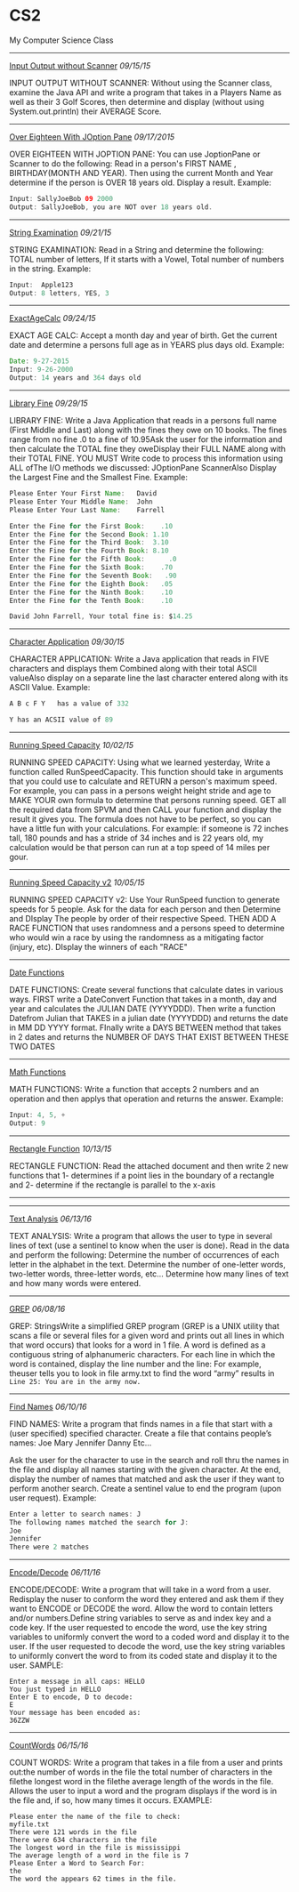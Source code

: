 # CS2
My Computer Science Class

___
[Input Output without Scanner](https://github.com/TGNYC/CS2/blob/master/InputOutput.java)
*09/15/15*

INPUT OUTPUT WITHOUT SCANNER:
Without using the Scanner class, examine the Java API and write a program that takes in a Players Name as well as their 3 Golf Scores, then determine and display (without using System.out.println) their AVERAGE Score.

___
[Over Eighteen With JOption Pane](https://github.com/TGNYC/CS2/blob/master/OverEighteen.java)
*09/17/2015*

OVER EIGHTEEN WITH JOPTION PANE:
You can use JoptionPane or Scanner to do the following: Read in a person's FIRST NAME , BIRTHDAY(MONTH AND YEAR). Then using the current Month and Year determine if the person is OVER 18 years old. Display a result. Example:
```java
Input: SallyJoeBob 09 2000
Output: SallyJoeBob, you are NOT over 18 years old.
```

___
[String Examination](https://github.com/TGNYC/CS2/blob/master/StringExamination.java)
*09/21/15*

STRING EXAMINATION: Read in a String and determine the following: TOTAL number of letters, If it starts with a Vowel, Total number of numbers in the string. Example:
```java
Input:  Apple123
Output: 8 letters, YES, 3
```

___
[ExactAgeCalc](https://github.com/TGNYC/CS2/blob/master/ExactAgeCalc.java)
*09/24/15*

EXACT AGE CALC:
Accept a month day and year of birth. Get the current date and determine a persons full age as in YEARS plus days old. Example:
```java
Date: 9-27-2015
Input: 9-26-2000
Output: 14 years and 364 days old
```

___
[Library Fine](https://github.com/TGNYC/CS2/blob/master/LibraryFine.java)
*09/29/15*

LIBRARY FINE: Write a Java Application that reads in a persons full name (First Middle and Last) along with the fines they owe on 10 books.  The fines range from no fine .0 to a fine of 10.95Ask the user for the information and then calculate the TOTAL fine they oweDisplay their FULL NAME along with their TOTAL FINE. YOU MUST Write code to process this information using ALL ofThe I/O methods we discussed: JOptionPane ScannerAlso Display the Largest Fine and the Smallest Fine. Example:
```java
Please Enter Your First Name:	David
Please Enter Your Middle Name:	John
Please Enter Your Last Name:	Farrell

Enter the Fine for the First Book:	  .10
Enter the Fine for the Second Book:	1.10
Enter the Fine for the Third Book:	3.10
Enter the Fine for the Fourth Book:	8.10
Enter the Fine for the Fifth Book:	    .0
Enter the Fine for the Sixth Book:	  .70
Enter the Fine for the Seventh Book:   .90
Enter the Fine for the Eighth Book:	  .05
Enter the Fine for the Ninth Book:	  .10
Enter the Fine for the Tenth Book:	  .10

David John Farrell, Your total fine is: $14.25
```

___
[Character Application](https://github.com/TGNYC/CS2/blob/master/CharacterApplication.java)
*09/30/15*

CHARACTER APPLICATION: Write a Java application that reads in FIVE characters and displays them Combined along with their total ASCII valueAlso display on a separate line the last character entered along with its ASCII Value. Example:
```java
A B c F Y	has a value of 332

Y has an ACSII value of 89
```

___
[Running Speed Capacity](https://github.com/TGNYC/CS2/blob/master/RunningSpeedCapacity.java)
*10/02/15*

RUNNING SPEED CAPACITY: Using what we learned yesterday, Write a function called RunSpeedCapacity. This function should take in arguments that you could use to calculate and RETURN a person's maximum speed. For example, you can pass in a persons weight height stride and age to MAKE YOUR own formula to determine that persons running speed. GET all the required data from SPVM and then CALL your function and display the result it gives you. The formula does not have to be perfect, so you can have a little fun with your calculations. For example: if someone is 72 inches tall, 180 pounds and has a stride of 34 inches and is 22 years old, my calculation would be that person can run at a top speed of 14 miles per gour.

___
[Running Speed Capacity v2](https://github.com/TGNYC/CS2/blob/master/RunningSpeedCapacity2.java)
*10/05/15*

RUNNING SPEED CAPACITY v2: Use Your RunSpeed function to generate speeds for 5 people. Ask for the data for each person and then Determine and DIsplay The people by order of their respective Speed. THEN ADD A RACE FUNCTION that uses randomness and a persons speed to determine who would win a race by using the randomness as a mitigating factor (injury, etc). DIsplay the winners of each "RACE"

___
[Date Functions](https://github.com/TGNYC/CS2/blob/master/DateFunctions.java)

DATE FUNCTIONS: Create several functions that calculate dates in various ways. FIRST write a DateConvert Function that takes in a month, day and year and calculates the JULIAN DATE (YYYYDDD). Then write a function Datefrom Julian that TAKES in a julian date (YYYYDDD) and returns the date in MM DD YYYY format. FInally write a DAYS BETWEEN method that takes in 2 dates and returns the NUMBER OF DAYS THAT EXIST BETWEEN THESE TWO DATES

___
[Math Functions](https://github.com/TGNYC/CS2/blob/master/MathFunctions.java)

MATH FUNCTIONS: Write a function that accepts 2 numbers and an operation and then applys that operation and returns the answer. Example:
```java
Input: 4, 5, +
Output: 9
```

___
[Rectangle Function](https://github.com/TGNYC/CS2/blob/master/RectangleFunction.java)
*10/13/15*

RECTANGLE FUNCTION: Read the attached document and then write 2 new functions that 1- determines if a point lies in the boundary of a rectangle and 2- determine if the rectangle is parallel to the x-axis

___

___
[Text Analysis](https://github.com/TGNYC/CS2/blob/master/TextAnalysis.java)
*06/13/16*

TEXT ANALYSIS:
Write a program that allows the user to type in several lines of text (use a sentinel to know when the user is done). Read in the data and perform the following: Determine the number of occurrences of each letter in the alphabet in the text. Determine the number of one-letter words, two-letter words, three-letter words, etc… Determine how many lines of text and how many words were entered.

___
[GREP](https://github.com/TGNYC/CS2/blob/master/GREP.java)
*06/08/16*

GREP:
StringsWrite a simplified GREP program (GREP is a UNIX utility that scans a file or several files for a given word and prints out all lines in which that word occurs) that looks for a word in 1 file. A word is defined as a contiguous string of alphanumeric characters. For each line in which the word is contained, display the line number and the line: For example, theuser tells you to look in file army.txt to find the word “army” results in `Line 25: You are in the army now.`
___
[Find Names](https://github.com/TGNYC/CS2/blob/master/FindNames.java)
*06/10/16*

FIND NAMES:
Write a program that finds names in a file that start with a (user specified) specified character.
Create a file that contains people’s names: Joe Mary Jennifer Danny Etc...

Ask the user for the character to use in the search and roll thru the names in the file and display all names starting with the given character. At the end, display the number of names that matched and ask the user if they want to perform another search. Create a sentinel value to end the program (upon user request). Example:
```java
Enter a letter to search names: J
The following names matched the search for J:
Joe
Jennifer
There were 2 matches
```
___
[Encode/Decode](https://github.com/TGNYC/CS2/blob/master/EncodeDecode.java)
*06/11/16*

ENCODE/DECODE:
Write a program that will take in a word from a user. Redisplay the nuser to conform the word they entered and ask them if they want to ENCODE or DECODE the word. Allow the word to contain letters and/or numbers.Define string variables to serve as and index key and a code key. If the user requested to encode the word, use the key string variables to uniformly convert the word to a coded word and display it to the user. If the user requested to decode the word, use the key string variables to uniformly convert the word to from its coded state and display it to the user. SAMPLE:
```
Enter a message in all caps: HELLO
You just typed in HELLO
Enter E to encode, D to decode: 
E
Your message has been encoded as:
36ZZW
```
___
[CountWords](https://github.com/TGNYC/CS2/blob/master/CountWords.java)
*06/15/16*

COUNT WORDS:
Write a program that takes in a file from a user and prints out:the number of words in the file the total number of characters in the filethe longest word in the filethe average length of the words in the file. Allows the user to input a word and the program displays if the word is in the file and, if so, how many times it occurs. EXAMPLE:
```
Please enter the name of the file to check:
myfile.txt
There were 121 words in the file
There were 634 characters in the file
The longest word in the file is mississippi
The average length of a word in the file is 7
Please Enter a Word to Search For: 
the
The word the appears 62 times in the file.
```
